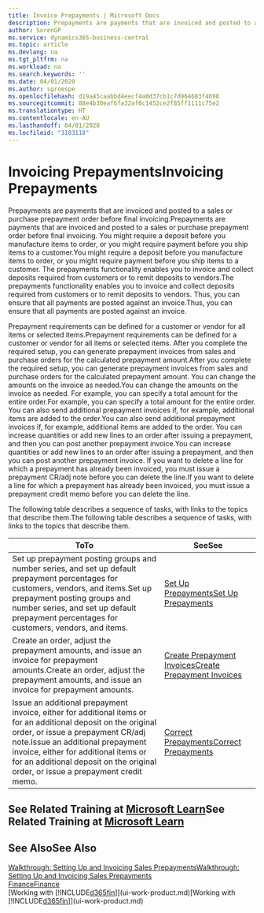 ```yaml
---
title: Invoice Prepayments | Microsoft Docs
description: Prepayments are payments that are invoiced and posted to a sales or purchase prepayment order before final invoicing. You might require a deposit before you manufacture items to order, or you might require payment before you ship items to a customer. The prepayments functionality enables you to invoice and collect deposits required from customers or to remit deposits to vendors. Thus, you can ensure that all payments are posted against an invoice.
author: SorenGP
ms.service: dynamics365-business-central
ms.topic: article
ms.devlang: na
ms.tgt_pltfrm: na
ms.workload: na
ms.search.keywords: ''
ms.date: 04/01/2020
ms.author: sgroespe
ms.openlocfilehash: d19a45caabbd4eecf4a0d37cb1c7d964683f4698
ms.sourcegitcommit: 88e4b30eaf6fa32af0c1452ce2f85ff1111c75e2
ms.translationtype: HT
ms.contentlocale: en-AU
ms.lasthandoff: 04/01/2020
ms.locfileid: "3183118"
---
```

# <a name="invoicing-prepayments"></a><span data-ttu-id="cd8c5-106">Invoicing Prepayments</span><span class="sxs-lookup"><span data-stu-id="cd8c5-106">Invoicing Prepayments</span></span>
<span data-ttu-id="cd8c5-107">Prepayments are payments that are invoiced and posted to a sales or purchase prepayment order before final invoicing.</span><span class="sxs-lookup"><span data-stu-id="cd8c5-107">Prepayments are payments that are invoiced and posted to a sales or purchase prepayment order before final invoicing.</span></span> <span data-ttu-id="cd8c5-108">You might require a deposit before you manufacture items to order, or you might require payment before you ship items to a customer.</span><span class="sxs-lookup"><span data-stu-id="cd8c5-108">You might require a deposit before you manufacture items to order, or you might require payment before you ship items to a customer.</span></span> <span data-ttu-id="cd8c5-109">The prepayments functionality enables you to invoice and collect deposits required from customers or to remit deposits to vendors.</span><span class="sxs-lookup"><span data-stu-id="cd8c5-109">The prepayments functionality enables you to invoice and collect deposits required from customers or to remit deposits to vendors.</span></span> <span data-ttu-id="cd8c5-110">Thus, you can ensure that all payments are posted against an invoice.</span><span class="sxs-lookup"><span data-stu-id="cd8c5-110">Thus, you can ensure that all payments are posted against an invoice.</span></span>  

 <span data-ttu-id="cd8c5-111">Prepayment requirements can be defined for a customer or vendor for all items or selected items.</span><span class="sxs-lookup"><span data-stu-id="cd8c5-111">Prepayment requirements can be defined for a customer or vendor for all items or selected items.</span></span> <span data-ttu-id="cd8c5-112">After you complete the required setup, you can generate prepayment invoices from sales and purchase orders for the calculated prepayment amount.</span><span class="sxs-lookup"><span data-stu-id="cd8c5-112">After you complete the required setup, you can generate prepayment invoices from sales and purchase orders for the calculated prepayment amount.</span></span> <span data-ttu-id="cd8c5-113">You can change the amounts on the invoice as needed.</span><span class="sxs-lookup"><span data-stu-id="cd8c5-113">You can change the amounts on the invoice as needed.</span></span> <span data-ttu-id="cd8c5-114">For example, you can specify a total amount for the entire order.</span><span class="sxs-lookup"><span data-stu-id="cd8c5-114">For example, you can specify a total amount for the entire order.</span></span> <span data-ttu-id="cd8c5-115">You can also send additional prepayment invoices if, for example, additional items are added to the order.</span><span class="sxs-lookup"><span data-stu-id="cd8c5-115">You can also send additional prepayment invoices if, for example, additional items are added to the order.</span></span> <span data-ttu-id="cd8c5-116">You can increase quantities or add new lines to an order after issuing a prepayment, and then you can post another prepayment invoice.</span><span class="sxs-lookup"><span data-stu-id="cd8c5-116">You can increase quantities or add new lines to an order after issuing a prepayment, and then you can post another prepayment invoice.</span></span> <span data-ttu-id="cd8c5-117">If you want to delete a line for which a prepayment has already been invoiced, you must issue a prepayment CR/adj note before you can delete the line.</span><span class="sxs-lookup"><span data-stu-id="cd8c5-117">If you want to delete a line for which a prepayment has already been invoiced, you must issue a prepayment credit memo before you can delete the line.</span></span>  

 <span data-ttu-id="cd8c5-118">The following table describes a sequence of tasks, with links to the topics that describe them.</span><span class="sxs-lookup"><span data-stu-id="cd8c5-118">The following table describes a sequence of tasks, with links to the topics that describe them.</span></span>

|<span data-ttu-id="cd8c5-119">**To**</span><span class="sxs-lookup"><span data-stu-id="cd8c5-119">**To**</span></span>|<span data-ttu-id="cd8c5-120">**See**</span><span class="sxs-lookup"><span data-stu-id="cd8c5-120">**See**</span></span>|  
|------------|-------------|  
|<span data-ttu-id="cd8c5-121">Set up prepayment posting groups and number series, and set up default prepayment percentages for customers, vendors, and items.</span><span class="sxs-lookup"><span data-stu-id="cd8c5-121">Set up prepayment posting groups and number series, and set up default prepayment percentages for customers, vendors, and items.</span></span>|[<span data-ttu-id="cd8c5-122">Set Up Prepayments</span><span class="sxs-lookup"><span data-stu-id="cd8c5-122">Set Up Prepayments</span></span>](finance-set-up-prepayments.md)|
|<span data-ttu-id="cd8c5-123">Create an order, adjust the prepayment amounts, and issue an invoice for prepayment amounts.</span><span class="sxs-lookup"><span data-stu-id="cd8c5-123">Create an order, adjust the prepayment amounts, and issue an invoice for prepayment amounts.</span></span>|[<span data-ttu-id="cd8c5-124">Create Prepayment Invoices</span><span class="sxs-lookup"><span data-stu-id="cd8c5-124">Create Prepayment Invoices</span></span>](finance-how-to-create-prepayment-invoices.md)|  
|<span data-ttu-id="cd8c5-125">Issue an additional prepayment invoice, either for additional items or for an additional deposit on the original order, or issue a prepayment CR/adj note.</span><span class="sxs-lookup"><span data-stu-id="cd8c5-125">Issue an additional prepayment invoice, either for additional items or for an additional deposit on the original order, or issue a prepayment credit memo.</span></span>|[<span data-ttu-id="cd8c5-126">Correct Prepayments</span><span class="sxs-lookup"><span data-stu-id="cd8c5-126">Correct Prepayments</span></span>](finance-how-to-correct-prepayments.md)|  

## <a name="see-related-training-at-microsoft-learn"></a><span data-ttu-id="cd8c5-127">See Related Training at [Microsoft Learn](/learn/modules/prepayment-invoices-dynamics-365-business-central/index)</span><span class="sxs-lookup"><span data-stu-id="cd8c5-127">See Related Training at [Microsoft Learn](/learn/modules/prepayment-invoices-dynamics-365-business-central/index)</span></span>

## <a name="see-also"></a><span data-ttu-id="cd8c5-128">See Also</span><span class="sxs-lookup"><span data-stu-id="cd8c5-128">See Also</span></span>  
[<span data-ttu-id="cd8c5-129">Walkthrough: Setting Up and Invoicing Sales Prepayments</span><span class="sxs-lookup"><span data-stu-id="cd8c5-129">Walkthrough: Setting Up and Invoicing Sales Prepayments</span></span>](walkthrough-setting-up-and-invoicing-sales-prepayments.md)  
[<span data-ttu-id="cd8c5-130">Finance</span><span class="sxs-lookup"><span data-stu-id="cd8c5-130">Finance</span></span>](finance.md)  
<span data-ttu-id="cd8c5-131">[Working with [!INCLUDE[d365fin](includes/d365fin_md.md)]](ui-work-product.md)</span><span class="sxs-lookup"><span data-stu-id="cd8c5-131">[Working with [!INCLUDE[d365fin](includes/d365fin_md.md)]](ui-work-product.md)</span></span>
